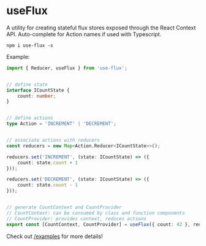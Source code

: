 # useFlux

A utility for creating stateful flux stores exposed through the React Context API. Auto-complete for Action names if used with Typescript.

`npm i use-flux -s`

Example:
```typescript
import { Reducer, useFlux } from 'use-flux';


// define state
interface ICountState {
	count: number;
}


// define actions
type Action = 'INCREMENT' | 'DECREMENT';


// associate actions with reducers
const reducers = new Map<Action,Reducer<ICountState>>();

reducers.set('INCREMENT', (state: ICountState) => ({
	count: state.count + 1
}));

reducers.set('DECREMENT', (state: ICountState) => ({
	count: state.count - 1
}));


// generate CountContext and CountProvider
// CountContext: can be consumed by class and function components
// CountProvider: provides context, reduces actions
export const [CountContext, CountProvider] = useFlux({ count: 42 }, reducers);
```

Check out [/examples](https://github.com/spencerudnick/use-flux/tree/master/examples) for more details!

